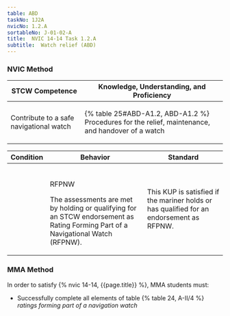 ```yaml
---
table: ABD
taskNo: 1J2A
nvicNo: 1.2.A 
sortableNo: J-01-02-A
title:  NVIC 14-14 Task 1.2.A 
subtitle:  Watch relief (ABD)
---
```






### NVIC Method

<a style="display:none;" onclick="togglevisibility('nvic_methods')" >Show NVIC method.</a>

<div id='nvic_methods' class='show'>

<table>
<thead>
<tr>
<th class='forty'> STCW Competence </th>
<th class='sixty'> Knowledge, Understanding, and Proficiency </th>
</tr>
</thead>

<tbody>
<tr><td markdown='1'>

Contribute to a safe navigational watch

</td><td markdown='1'>

{% table 25#ABD-A1.2, ABD-A1.2 %} Procedures for the relief, maintenance, and handover of a watch

</td></tr>


</tbody>
</table>


<table>
<thead>
<tr><th class='twenty'>  Condition </th><th class='twenty'> Behavior </th><th  class='sixty'>Standard </th></tr>
</thead>
<tbody >



<tr><td markdown='1'>


</td><td markdown='1'>


<br>

<div class="tooltip" markdown='1'>

RFPNW

The assessments are met by holding or qualifying for an STCW endorsement as Rating Forming Part of a Navigational Watch (RFPNW).

</div>


</td><td markdown='1'>

This KUP is satisfied if the mariner holds or has qualified for an endorsement as RFPNW.

</td></tr>
</tbody>
</table>
</div>


### MMA Method

In order to satisfy  {% nvic 14-14, {{page.title}}  %}, MMA students must:

* Successfully complete all elements of table {% table 24, A-II/4 %} *ratings forming part of a navigation watch*